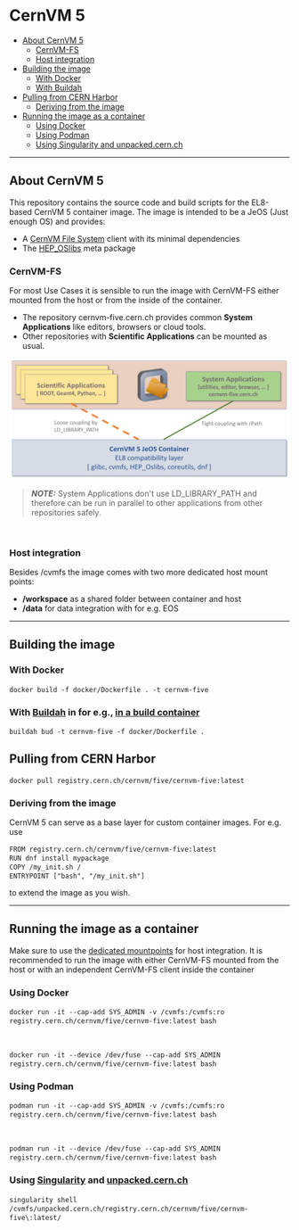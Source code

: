 # CernVM 5

- [About CernVM 5](#about-cernvm-5)
  - [CernVM-FS](#cernvm-fs)
  - [Host integration](#host-integration)
- [Building the image](#building-the-image)
  - [With Docker](#with-docker)
  - [With Buildah](#with-buildahhttpsbuildahio-in-for-eg-in-a-build-containerhttpsgithubcomcontainersbuildah)
- [Pulling from CERN Harbor](#pulling-from-cern-harbor)
  - [Deriving from the image](#deriving-from-the-image)
- [Running the image as a container](#running-the-image-as-a-container)
  - [Using Docker](#using-docker)
  - [Using Podman](#using-podman)
  - [Using Singularity and unpacked.cern.ch](#using-singularity-and-unpackedcernch)
---
## About CernVM 5
This repository contains the source code and build scripts for the EL8-based CernVM 5 container image. 
The image is intended to be a JeOS (Just enough OS) and provides:

 - A [CernVM File System](https://cernvm.cern.ch/fs/) client with its minimal dependencies
 - The [HEP_OSlibs](https://gitlab.cern.ch/linuxsupport/rpms/HEP_OSlibs) meta package

### CernVM-FS
For most Use Cases it is sensible to run the image with CernVM-FS either mounted from the host or from the inside of the container. 

 - The repository cernvm-five.cern.ch provides common **System Applications** like editors, browsers or cloud tools. 
 - Other repositories with **Scientific Applications** can be mounted as usual.
  
 <img src="./rdme/graphics/architecture.png" title="CernVM Layout" style="max-width: 100%;"  />

> **_NOTE:_**  System Applications don't use LD_LIBRARY_PATH and therefore can be run in parallel to other applications from other repositories safely.

<br>

### Host integration
Besides /cvmfs the image comes with two more dedicated host mount points:

  - **/workspace** as a shared folder between container and host
  - **/data** for data integration with for e.g. EOS

---
## Building the image

### With Docker 
    docker build -f docker/Dockerfile . -t cernvm-five

### With [Buildah](https://buildah.io/) in for e.g., [in a build container](https://github.com/containers/buildah)

    buildah bud -t cernvm-five -f docker/Dockerfile .  

## Pulling from CERN Harbor 

    docker pull registry.cern.ch/cernvm/five/cernvm-five:latest
### Deriving from the image

CernVM 5 can serve as a base layer for custom container images. For e.g. use
    
    FROM registry.cern.ch/cernvm/five/cernvm-five:latest
    RUN dnf install mypackage
    COPY /my_init.sh / 
    ENTRYPOINT ["bash", "/my_init.sh"]

to extend the image as you wish.

---
## Running the image as a container 
Make sure to use the [dedicated mountpoints](#host-integration) for host integration. It is recommended to run the image with either CernVM-FS mounted from the host or with an independent CernVM-FS client inside the container
### Using Docker
    docker run -it --cap-add SYS_ADMIN -v /cvmfs:/cvmfs:ro registry.cern.ch/cernvm/five/cernvm-five:latest bash

<br>

    docker run -it --device /dev/fuse --cap-add SYS_ADMIN registry.cern.ch/cernvm/five/cernvm-five:latest bash
    
### Using Podman  
    podman run -it --cap-add SYS_ADMIN -v /cvmfs:/cvmfs:ro registry.cern.ch/cernvm/five/cernvm-five:latest bash

<br>

    podman run -it --device /dev/fuse --cap-add SYS_ADMIN registry.cern.ch/cernvm/five/cernvm-five:latest bash

### Using [Singularity](https://sylabs.io/guides/3.5/user-guide/quick_start.html) and [unpacked.cern.ch](https://gitlab.cern.ch/unpacked/sync)
    singularity shell /cvmfs/unpacked.cern.ch/registry.cern.ch/cernvm/five/cernvm-five\:latest/